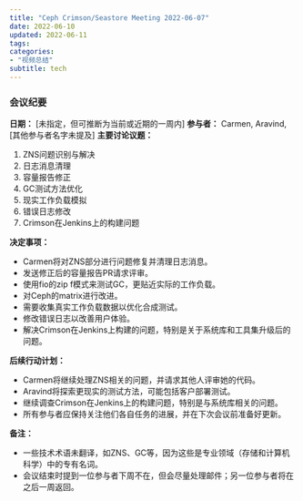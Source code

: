 ```yaml
---
title: "Ceph Crimson/Seastore Meeting 2022-06-07"
date: 2022-06-10
updated: 2022-06-11
tags:
categories:
- "视频总结"
subtitle: tech
---
```



### 会议纪要

**日期：** [未指定，但可推断为当前或近期的一周内]
**参与者：** Carmen, Aravind, [其他参与者名字未提及]
**主要讨论议题：**
1. ZNS问题识别与解决
2. 日志消息清理
3. 容量报告修正
4. GC测试方法优化
5. 现实工作负载模拟
6. 错误日志修改
7. Crimson在Jenkins上的构建问题

**决定事项：**
- Carmen将对ZNS部分进行问题修复并清理日志消息。
- 发送修正后的容量报告PR请求评审。
- 使用fio的zip f模式来测试GC，更贴近实际的工作负载。
- 对Ceph的matrix进行改进。
- 需要收集真实工作负载数据以优化合成测试。
- 修改错误日志以改善用户体验。
- 解决Crimson在Jenkins上构建的问题，特别是关于系统库和工具集升级后的问题。

**后续行动计划：**
- Carmen将继续处理ZNS相关的问题，并请求其他人评审她的代码。
- Aravind将探索更现实的测试方法，可能包括客户部署测试。
- 继续调查Crimson在Jenkins上的构建问题，特别是与系统库相关的问题。
- 所有参与者应保持关注他们各自任务的进展，并在下次会议前准备好更新。

**备注：**
- 一些技术术语未翻译，如ZNS、GC等，因为这些是专业领域（存储和计算机科学）中的专有名词。
- 会议结束时提到一位参与者下周不在，但会尽量处理邮件；另一位参与者将在之后一周返回。